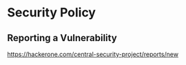 # Security Policy

## Reporting a Vulnerability

https://hackerone.com/central-security-project/reports/new
